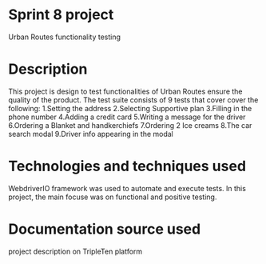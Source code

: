 # Sprint 8 project

Urban Routes functionality testing

# Description

This project is design to test functionalities of Urban Routes ensure the quality of the product. The test suite consists of 9 tests that cover cover the following:
1.Setting the address
2.Selecting Supportive plan
3.Filling in the phone number
4.Adding a credit card
5.Writing a message for the driver
6.Ordering a Blanket and handkerchiefs
7.Ordering 2 Ice creams
8.The car search modal
9.Driver info appearing in the modal

# Technologies and techniques used

WebdriverIO framework was used to automate and execute tests. In this project, the main focuse was on functional and positive testing.

# Documentation source used

project description on TripleTen platform
